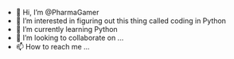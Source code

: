 - 👋 Hi, I’m @PharmaGamer
- 👀 I’m interested in figuring out this thing called coding in Python
- 🌱 I’m currently learning Python
- 💞️ I’m looking to collaborate on ...
- 📫 How to reach me ...

<!---
PharmaGamer/PharmaGamer is a ✨ special ✨ repository because its `README.md` (this file) appears on your GitHub profile.
You can click the Preview link to take a look at your changes.
--->
